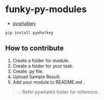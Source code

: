 # funky-py-modules

+ [pywhatkey](https://pypi.org/project/pywhatkit/)
```pip
pip install pywhatkey
```

## How to contribute
1. Create a folder for module.
2. Create a folder for your task.
3. Create .py file.
4. Upload Sample Result.
5. Add your module to README.md .

> 💡 Refer pywhatkit folder for reference.
